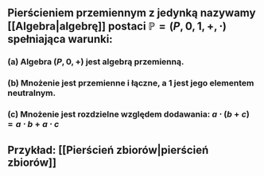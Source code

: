 ## **Pierścieniem przemiennym z jedynką** nazywamy [[Algebra|algebrę]] postaci $\mathbb{P} = (P,0,1,+,\cdot)$  spełniająca warunki:
###  (a) Algebra $(P,0,+)$ jest algebrą przemienną.
### (b) Mnożenie jest przemienne i łączne, a $1$ jest jego elementem neutralnym.
### (c) Mnożenie jest rozdzielne względem dodawania: $a\cdot(b+c)=a \cdot b + a  \cdot c$
## **Przykład**: [[Pierścień zbiorów|pierścień zbiorów]]
